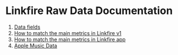 # Linkfire Raw Data Documentation

1. [Data fields](https://github.com/GetLinkfire/raw-data/wiki/Data-fields)
2. [How to match the main metrics in Linkfire v1](https://github.com/GetLinkfire/raw-data/wiki/How-to-match-the-main-metrics-in-Linkfire-v1)
3. [How to match the main metrics in Linkfire app](https://github.com/GetLinkfire/raw-data/wiki/How-to-match-the-main-metrics-in-Linkfire-app)
4. [Apple Music Data](https://github.com/GetLinkfire/raw-data-documentation/wiki/Apple-Music-Data)

